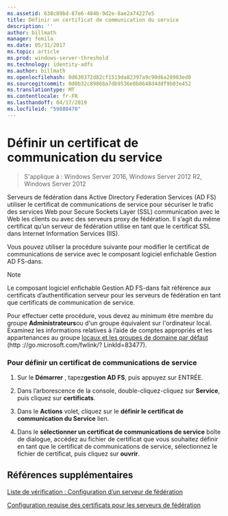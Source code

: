```yaml
---
ms.assetid: 638c89bd-87e6-484b-9d2e-8ae2a74227e5
title: Définir un certificat de communication du service
description: ''
author: billmath
manager: femila
ms.date: 05/31/2017
ms.topic: article
ms.prod: windows-server-threshold
ms.technology: identity-adfs
ms.author: billmath
ms.openlocfilehash: 0d630372d82cf1519da82397a9c90d6a28903ed0
ms.sourcegitcommit: 0d0b32c8986ba7db9536e0b8648d4ddf9b03e452
ms.translationtype: MT
ms.contentlocale: fr-FR
ms.lasthandoff: 04/17/2019
ms.locfileid: "59888470"
---
```

# <a name="set-a-service-communications-certificate"></a>Définir un certificat de communication du service

>S'applique à : Windows Server 2016, Windows Server 2012 R2, Windows Server 2012

Serveurs de fédération dans Active Directory Federation Services \(AD FS\) utiliser le certificat de communications de service pour sécuriser le trafic des services Web pour Secure Sockets Layer \(SSL\) communication avec le Web les clients ou avec des serveurs proxy de fédération. Il s’agit du même certificat qu’un serveur de fédération utilise en tant que le certificat SSL dans Internet Information Services \(IIS\).  
  
Vous pouvez utiliser la procédure suivante pour modifier le certificat de communications de service avec le composant logiciel enfichable Gestion AD FS\-dans.  
  
> [!NOTE]  
> Le composant logiciel enfichable Gestion AD FS\-dans fait référence aux certificats d’authentification serveur pour les serveurs de fédération en tant que certificats de communication de service.  
  
Pour effectuer cette procédure, vous devez au minimum être membre du groupe **Administrateurs**ou d'un groupe équivalent sur l'ordinateur local.  Examinez les informations relatives à l’aide de comptes appropriés et les appartenances au groupe [locaux et les groupes de domaine par défaut](https://go.microsoft.com/fwlink/?LinkId=83477) \(http :\/\/go.microsoft.com\/fwlink\/? LinkId\=83477\).   
  
### <a name="to-set-a-service-communications-certificate"></a>Pour définir un certificat de communications de service  
  
1.  Sur le **Démarrer** , tapez**gestion AD FS**, puis appuyez sur ENTRÉE.  
  
2.  Dans l’arborescence de la console, double-cliquez\-cliquez sur **Service**, puis cliquez sur **certificats**.  
  
3.  Dans le **Actions** volet, cliquez sur le **définir le certificat de communication du Service** lien.  
  
4.  Dans le **sélectionner un certificat de communications de service** boîte de dialogue, accédez au fichier de certificat que vous souhaitez définir en tant que le certificat de communications de service, sélectionnez le fichier de certificat, puis cliquez sur **ouvrir**.  
  
## <a name="additional-references"></a>Références supplémentaires  
[Liste de vérification : Configuration d’un serveur de fédération](Checklist--Setting-Up-a-Federation-Server.md)  
  
[Configuration requise des certificats pour les serveurs de fédération](https://technet.microsoft.com/library/dd807040.aspx)  
  

